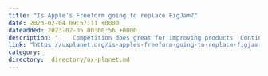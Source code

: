 ```yaml
---
title: "Is Apple’s Freeform going to replace FigJam?"
date: 2023-02-04 09:57:11 +0000
dateadded: 2023-02-05 00:00:56 +0000
description: "    Competition does great for improving products  Continue reading on UX Planet »  "
link: "https://uxplanet.org/is-apples-freeform-going-to-replace-figjam-c04b373b85ae?source=rss----819cc2aaeee0---4"
category:
directory: _directory/ux-planet.md
---
```

